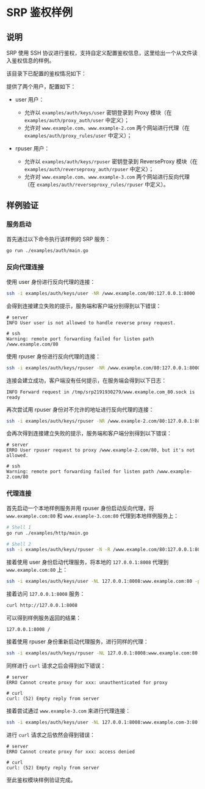 # SRP 鉴权样例

## 说明

SRP 使用 SSH 协议进行鉴权，支持自定义配置鉴权信息，这里给出一个从文件读入鉴权信息的样例。

该目录下已配置的鉴权情况如下：

提供了两个用户，配置如下：

- user 用户：
  - 允许以 `examples/auth/keys/user` 密钥登录到 Proxy 模块（在 `examples/auth/proxy_auth/user` 中定义）；
  - 允许对 `www.example.com`、`www.example-2.com` 两个网站进行代理（在 `examples/auth/proxy_rules/user` 中定义）；

- rpuser 用户：
  - 允许以 `examples/auth/keys/rpuser` 密钥登录到 ReverseProxy 模块（在 `examples/auth/reverseproxy_auth/rpuser` 中定义）；
  - 允许对 `www.example.com`、`www.example-3.com` 两个网站进行反向代理（在 `examples/auth/reverseproxy_rules/rpuser` 中定义）。

## 样例验证

### 服务启动

首先通过以下命令执行该样例的 SRP 服务：

```bash
go run ./examples/auth/main.go
```

### 反向代理连接

使用 user 身份进行反向代理的连接：

```bash
ssh -i examples/auth/keys/user -NR /www.example.com/80:127.0.0.1:8000 -p 8022 user@127.0.0.1
```

会得到连接建立失败的提示，服务端和客户端分别得到以下错误：

```
# server
INFO User user is not allowed to handle reverse proxy request.

# ssh
Warning: remote port forwarding failed for listen path /www.example.com/80
```

使用 rpuser 身份进行反向代理的连接：

```bash
ssh -i examples/auth/keys/rpuser -NR /www.example.com/80:127.0.0.1:8000 -p 8022 rpuser@127.0.0.1
```

连接会建立成功，客户端没有任何提示，在服务端会得到以下日志：

```
INFO Forward request in /tmp/srp2191930279/www.example.com_80.sock is ready
```

再次尝试用 rpuser 身份对不允许的地址进行反向代理的连接：

```bash
ssh -i examples/auth/keys/rpuser -NR /www.example-2.com/80:127.0.0.1:8000 -p 8022 rpuser@127.0.0.1
```

会再次得到连接建立失败的提示，服务端和客户端分别得到以下错误：

```
# server
ERRO User rpuser request to proxy /www.example-2.com/80, but it's not allowed.

# ssh
Warning: remote port forwarding failed for listen path /www.example-2.com/80
```

### 代理连接

首先启动一个本地样例服务并用 rpuser 身份启动反向代理，将 `www.example.com:80` 和 `www.example-3.com:80` 代理到本地样例服务上：

```bash
# Shell 1
go run ./examples/http/main.go

# Shell 2
ssh -i examples/auth/keys/rpuser -N -R /www.example.com/80:127.0.0.1:8000 -R /www.example-3.com/80:127.0.0.1:8000 -p 8022 rpuser@127.0.0.1
```

接着使用 user 身份启动代理服务，将本地的 `127.0.0.1:8008` 代理到 `www.example.com:80` 上：

```bash
ssh -i examples/auth/keys/user -NL 127.0.0.1:8008:www.example.com:80 -p 8022 user@127.0.0.1
```

接着访问 `127.0.0.1:8008` 服务：

```bash
curl http://127.0.0.1:8008
```

可以得到样例服务返回的结果：

```
127.0.0.1:8008 /
```

接着使用 rpuser 身份重新启动代理服务，进行同样的代理：

```bash
ssh -i examples/auth/keys/rpuser -NL 127.0.0.1:8008:www.example.com:80 -p 8022 rpuser@127.0.0.1
```

同样进行 `curl` 请求之后会得到如下错误：

```
# server
ERRO Cannot create proxy for xxx: unauthenticated for proxy

# curl
curl: (52) Empty reply from server
```

接着尝试通过 `www.example-3.com` 来进行代理连接：

```bash
ssh -i examples/auth/keys/user -NL 127.0.0.1:8008:www.example.com-3:80 -p 8022 user@127.0.0.1 
```

进行 `curl` 请求之后依然会得到错误：

```
# server
ERRO Cannot create proxy for xxx: access denied

# curl
curl: (52) Empty reply from server
```

至此鉴权模块样例验证完成。
